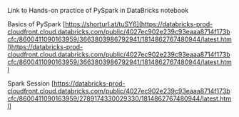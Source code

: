 Link to Hands-on practice of PySpark in DataBricks notebook

Basics of PySpark [https://shorturl.at/tuSY6](https://databricks-prod-cloudfront.cloud.databricks.com/public/4027ec902e239c93eaaa8714f173bcfc/8600411090163959/3663803986792941/1814862767480944/latest.html)https://databricks-prod-cloudfront.cloud.databricks.com/public/4027ec902e239c93eaaa8714f173bcfc/8600411090163959/3663803986792941/1814862767480944/latest.html

Spark Session [https://databricks-prod-cloudfront.cloud.databricks.com/public/4027ec902e239c93eaaa8714f173bcfc/8600411090163959/2789174330029330/1814862767480944/latest.html]
